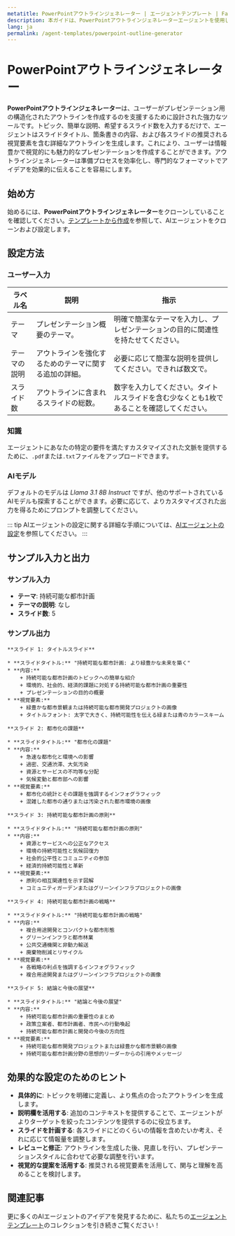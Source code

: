 ```yaml
---
metatitle: PowerPointアウトラインジェネレーター | エージェントテンプレート | FabriXAIユーザーガイド
description: 本ガイドは、PowerPointアウトラインジェネレーターエージェントを使用して、特定のトピックに合わせた詳細なPowerPointアウトラインを効率的に作成する方法を説明します。
lang: ja
permalink: /agent-templates/powerpoint-outline-generator
---
```


# PowerPointアウトラインジェネレーター

**PowerPointアウトラインジェネレーター**は、ユーザーがプレゼンテーション用の構造化されたアウトラインを作成するのを支援するために設計された強力なツールです。トピック、簡単な説明、希望するスライド数を入力するだけで、エージェントはスライドタイトル、箇条書きの内容、および各スライドの推奨される視覚要素を含む詳細なアウトラインを生成します。これにより、ユーザーは情報豊かで視覚的にも魅力的なプレゼンテーションを作成することができます。アウトラインジェネレーターは準備プロセスを効率化し、専門的なフォーマットでアイデアを効果的に伝えることを容易にします。

## 始め方

始めるには、**PowerPointアウトラインジェネレーター**をクローンしていることを確認してください。[テンプレートから作成](/en-us/create-from-templates/)を参照して、AIエージェントをクローンおよび設定します。

## 設定方法

### ユーザー入力

| ラベル名                | 説明                                                   | 指示                                                         |
| ----------------------- | ------------------------------------------------------ | ------------------------------------------------------------ |
| テーマ                   | プレゼンテーション概要のテーマ。                        | 明確で簡潔なテーマを入力し、プレゼンテーションの目的に関連性を持たせてください。 |
| テーマの説明             | アウトラインを強化するためのテーマに関する追加の詳細。  | 必要に応じて簡潔な説明を提供してください。できれば数文で。      |
| スライド数               | アウトラインに含まれるスライドの総数。                    | 数字を入力してください。タイトルスライドを含む少なくとも1枚であることを確認してください。 |

### 知識

エージェントにあなたの特定の要件を満たすカスタマイズされた文脈を提供するために、`.pdf`または`.txt`ファイルをアップロードできます。

### AIモデル

デフォルトのモデルは *Llama 3.1 8B Instruct* ですが、他のサポートされているAIモデルも探索することができます。必要に応じて、よりカスタマイズされた出力を得るためにプロンプトを調整してください。

::: tip
AIエージェントの設定に関する詳細な手順については、[AIエージェントの設定](/en-us/configuer-ai-agent/)を参照してください。
:::

## サンプル入力と出力

### サンプル入力

- **テーマ**: 持続可能な都市計画
- **テーマの説明**: なし
- **スライド数**: 5

### サンプル出力

```
**スライド 1: タイトルスライド**

* **スライドタイトル:** "持続可能な都市計画: より緑豊かな未来を築く"
* **内容:**
	+ 持続可能な都市計画のトピックへの簡単な紹介
	+ 環境的、社会的、経済的課題に対処する持続可能な都市計画の重要性
	+ プレゼンテーションの目的の概要
* **視覚要素:**
	+ 緑豊かな都市景観または持続可能な都市開発プロジェクトの画像
	+ タイトルフォント: 太字で大きく、持続可能性を伝える緑または青のカラースキーム

**スライド 2: 都市化の課題**

* **スライドタイトル:** "都市化の課題"
* **内容:**
	+ 急速な都市化と環境への影響
	+ 過密、交通渋滞、大気汚染
	+ 資源とサービスの不均等な分配
	+ 気候変動と都市部への影響
* **視覚要素:**
	+ 都市化の統計とその課題を強調するインフォグラフィック
	+ 混雑した都市の通りまたは汚染された都市環境の画像

**スライド 3: 持続可能な都市計画の原則**

* **スライドタイトル:** "持続可能な都市計画の原則"
* **内容:**
	+ 資源とサービスへの公正なアクセス
	+ 環境の持続可能性と気候回復力
	+ 社会的公平性とコミュニティの参加
	+ 経済的持続可能性と革新
* **視覚要素:**
	+ 原則の相互関連性を示す図解
	+ コミュニティガーデンまたはグリーンインフラプロジェクトの画像

**スライド 4: 持続可能な都市計画の戦略**

* **スライドタイトル:** "持続可能な都市計画の戦略"
* **内容:**
	+ 複合用途開発とコンパクトな都市形態
	+ グリーンインフラと都市林業
	+ 公共交通機関と非動力輸送
	+ 廃棄物削減とリサイクル
* **視覚要素:**
	+ 各戦略の利点を強調するインフォグラフィック
	+ 複合用途開発またはグリーンインフラプロジェクトの画像

**スライド 5: 結論と今後の展望**

* **スライドタイトル:** "結論と今後の展望"
* **内容:**
	+ 持続可能な都市計画の重要性のまとめ
	+ 政策立案者、都市計画者、市民への行動喚起
	+ 持続可能な都市計画と開発の今後の方向性
* **視覚要素:**
	+ 持続可能な都市開発プロジェクトまたは緑豊かな都市景観の画像
	+ 持続可能な都市計画分野の思想的リーダーからの引用やメッセージ
```

## 効果的な設定のためのヒント

- **具体的に**: トピックを明確に定義し、より焦点の合ったアウトラインを生成します。
- **説明欄を活用する**: 追加のコンテキストを提供することで、エージェントがよりターゲットを絞ったコンテンツを提供するのに役立ちます。
- **スライドを計画する**: 各スライドにどのくらいの情報を含めたいか考え、それに応じて情報量を調整します。
- **レビューと修正**: アウトラインを生成した後、見直しを行い、プレゼンテーションスタイルに合わせて必要な調整を行います。
- **視覚的な提案を活用する**: 推奨される視覚要素を活用して、関与と理解を高めることを検討します。

## 関連記事

更に多くのAIエージェントのアイデアを発見するために、私たちの[エージェントテンプレート](/en-us/agent-templates/)のコレクションを引き続きご覧ください！